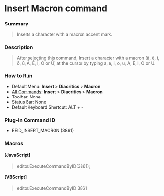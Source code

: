# Insert Macron command

### Summary

> Inserts a character with a macron accent mark.

### Description

> After selecting this command, Insert a character with a macron (ā, ē, ī, ō, ū, Ā, Ē, Ī, Ō or Ū) at the cursor by typing a, e, i, o, u, A, E, I, O or U.

### How to Run

- Default Menu: **Insert** \> **Diacritics** \> **Macron**
- [All Commands](../tools/all_commands): **Insert** \> **Diacritics** \> **Macron**
- Toolbar: None
- Status Bar: None
- Default Keyboard Shortcut: ALT + -

### Plug-in Command ID

- EEID\_INSERT\_MACRON (3861)

### Macros

#### \[JavaScript\]

> editor.ExecuteCommandByID(3861);

#### \[VBScript\]

> editor.ExecuteCommandByID 3861
